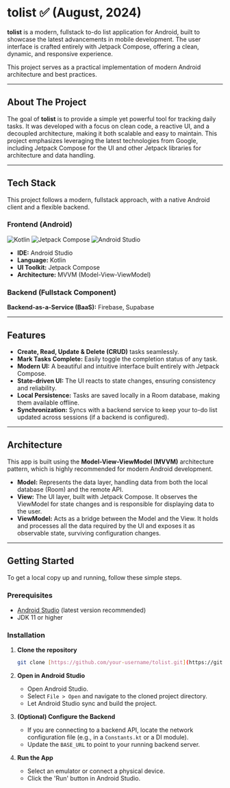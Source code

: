 # tolist ✅ (August, 2024)

**tolist** is a modern, fullstack to-do list application for Android, built to showcase the latest advancements in mobile development. The user interface is crafted entirely with Jetpack Compose, offering a clean, dynamic, and responsive experience.

This project serves as a practical implementation of modern Android architecture and best practices.

---

## About The Project

The goal of **tolist** is to provide a simple yet powerful tool for tracking daily tasks. It was developed with a focus on clean code, a reactive UI, and a decoupled architecture, making it both scalable and easy to maintain. This project emphasizes leveraging the latest technologies from Google, including Jetpack Compose for the UI and other Jetpack libraries for architecture and data handling.

---

## Tech Stack

This project follows a modern, fullstack approach, with a native Android client and a flexible backend.

### **Frontend (Android)**
![Kotlin](https://img.shields.io/badge/kotlin-%237F52FF.svg?style=for-the-badge&logo=kotlin&logoColor=white)
![Jetpack Compose](https://img.shields.io/badge/Jetpack%20Compose-000?style=for-the-badge&logo=jetpackcompose&logoColor=4285F4)
![Android Studio](https://img.shields.io/badge/Android%20Studio-3DDC84.svg?style=for-the-badge&logo=android-studio&logoColor=white)

* **IDE:** Android Studio
* **Language:** Kotlin
* **UI Toolkit:** Jetpack Compose
* **Architecture:** MVVM (Model-View-ViewModel)

### **Backend (Fullstack Component)**

**Backend-as-a-Service (BaaS):** Firebase, Supabase

---

## Features

* **Create, Read, Update & Delete (CRUD)** tasks seamlessly.
* **Mark Tasks Complete:** Easily toggle the completion status of any task.
* **Modern UI:** A beautiful and intuitive interface built entirely with Jetpack Compose.
* **State-driven UI:** The UI reacts to state changes, ensuring consistency and reliability.
* **Local Persistence:** Tasks are saved locally in a Room database, making them available offline.
* **Synchronization:** Syncs with a backend service to keep your to-do list updated across sessions (if a backend is configured).

---

## Architecture

This app is built using the **Model-View-ViewModel (MVVM)** architecture pattern, which is highly recommended for modern Android development.

* **Model:** Represents the data layer, handling data from both the local database (Room) and the remote API.
* **View:** The UI layer, built with Jetpack Compose. It observes the ViewModel for state changes and is responsible for displaying data to the user.
* **ViewModel:** Acts as a bridge between the Model and the View. It holds and processes all the data required by the UI and exposes it as observable state, surviving configuration changes.

---

## Getting Started

To get a local copy up and running, follow these simple steps.

### **Prerequisites**

* [Android Studio](https://developer.android.com/studio) (latest version recommended)
* JDK 11 or higher

### **Installation**

1.  **Clone the repository**
    ```sh
    git clone [https://github.com/your-username/tolist.git](https://github.com/your-username/tolist.git)
    ```

2.  **Open in Android Studio**
    * Open Android Studio.
    * Select `File > Open` and navigate to the cloned project directory.
    * Let Android Studio sync and build the project.

3.  **(Optional) Configure the Backend**
    * If you are connecting to a backend API, locate the network configuration file (e.g., in a `Constants.kt` or a DI module).
    * Update the `BASE_URL` to point to your running backend server.

4.  **Run the App**
    * Select an emulator or connect a physical device.
    * Click the 'Run' button in Android Studio.

